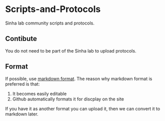 Scripts-and-Protocols
=====================

Sinha lab community scripts and protocols. 

Contibute
---------

You do not need to be part of the Sinha lab to upload protocols. 

Format
-------

If possible, use [markdown format](https://github.com/adam-p/markdown-here/wiki/Markdown-Cheatsheet). The reason why markdown format is preferred is that:

1. It becomes easily editable
2. Github automatically formats it for discplay on the site 

If you have it as another format you can upload it, then we can convert it to markdown later. 
